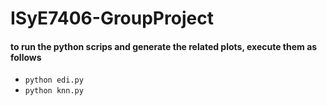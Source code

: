 # ISyE7406-GroupProject

#### to run the python scrips and generate the related plots, execute them as follows
* `python edi.py`
* `python knn.py` 
